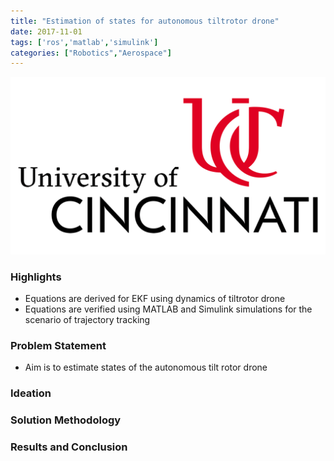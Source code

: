 ```yaml
---
title: "Estimation of states for autonomous tiltrotor drone"
date: 2017-11-01
tags: ['ros','matlab','simulink']
categories: ["Robotics","Aerospace"]
---
```

![](./images/uc-logo.png)
### Highlights
* Equations are derived for EKF using dynamics of tiltrotor drone
* Equations are verified using MATLAB and Simulink simulations for the scenario of trajectory tracking
<!--more-->


### Problem Statement
* Aim is to estimate states of the autonomous tilt rotor drone
### Ideation

### Solution Methodology

### Results and Conclusion